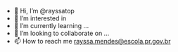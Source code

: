 - 👋 Hi, I’m @rayssatop
- 👀 I’m interested in 
- 🌱 I’m currently learning ...
- 💞️ I’m looking to collaborate on ...
- 📫 How to reach me rayssa.mendes@escola.pr.gov.br

<!---
rayssatop/rayssatop is a ✨ special ✨ repository because its `README.md` (this file) appears on your GitHub profile.
You can click the Preview link to take a look at your changes.
--->
